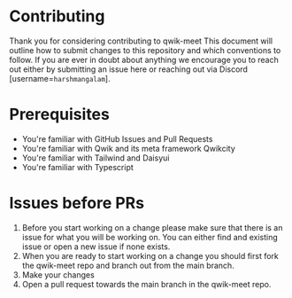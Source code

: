 # Contributing

Thank you for considering contributing to qwik-meet This document will outline how to submit changes to this repository and which conventions to follow. If you are ever in doubt about anything we encourage you to reach out either by submitting an issue here or reaching out via Discord [username=`harshmangalam`].

# Prerequisites

- You're familiar with GitHub Issues and Pull Requests
- You're familiar with Qwik and its meta framework Qwikcity
- You're familiar with Tailwind and Daisyui
- You're familiar with Typescript

# Issues before PRs

1. Before you start working on a change please make sure that there is an issue for what you will be working on. You can either find and existing issue or open a new issue if none exists.
2. When you are ready to start working on a change you should first fork the qwik-meet repo and branch out from the main branch.
3. Make your changes
4. Open a pull request towards the main branch in the qwik-meet repo.
